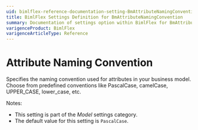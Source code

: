```yaml
---
uid: bimlflex-reference-documentation-setting-BmAttributeNamingConvention
title: BimlFlex Settings Definition for BmAttributeNamingConvention
summary: Documentation of settings option within BimlFlex for BmAttributeNamingConvention
varigenceProduct: BimlFlex
varigenceArticleType: Reference
---
```


# Attribute Naming Convention

Specifies the naming convention used for attributes in your business model. Choose from predefined conventions like PascalCase, camelCase, UPPER_CASE, lower_case, etc.

Notes:

* This setting is part of the *Model* settings category.
* The default value for this setting is `PascalCase`.